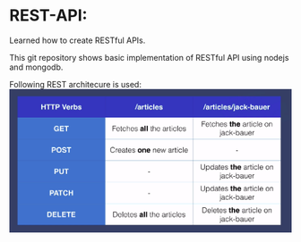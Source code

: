 # REST-API:

Learned how to create RESTful APIs.

This git repository shows basic implementation of RESTful API using nodejs and mongodb.

Following REST architecure is used:
<img src="etc/rest-architecture.png">
